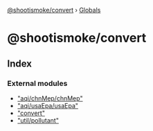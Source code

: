 [@shootismoke/convert](README.md) › [Globals](globals.md)

# @shootismoke/convert

## Index

### External modules

* ["aqi/chnMep/chnMep"](modules/_aqi_chnmep_chnmep_.md)
* ["aqi/usaEpa/usaEpa"](modules/_aqi_usaepa_usaepa_.md)
* ["convert"](modules/_convert_.md)
* ["util/pollutant"](modules/_util_pollutant_.md)
